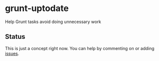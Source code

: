 # grunt-uptodate

Help Grunt tasks avoid doing unnecessary work

## Status

This is just a concept right now. You can help by commenting on or adding [issues](https://github.com/jamesarosen/grunt-uptodate/issues).
